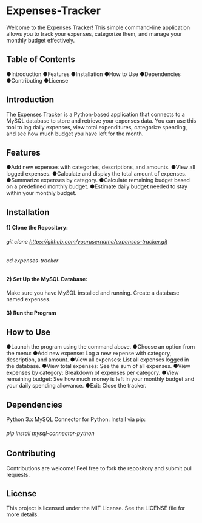 # Expenses-Tracker
Welcome to the Expenses Tracker! This simple command-line application allows you to track your expenses, categorize them, and manage your monthly budget effectively.

## Table of Contents
●Introduction
●Features
●Installation
●How to Use
●Dependencies
●Contributing
●License

## Introduction
The Expenses Tracker is a Python-based application that connects to a MySQL database to store and retrieve your expenses data. You can use this tool to log daily expenses, view total expenditures, categorize spending, and see how much budget you have left for the month.

## Features
●Add new expenses with categories, descriptions, and amounts.
●View all logged expenses.
●Calculate and display the total amount of expenses.
●Summarize expenses by category.
●Calculate remaining budget based on a predefined monthly budget.
●Estimate daily budget needed to stay within your monthly budget.

## Installation
#### 1) Clone the Repository:
###### git clone https://github.com/yourusername/expenses-tracker.git
###### cd expenses-tracker
#### 2) Set Up the MySQL Database:
Make sure you have MySQL installed and running.
Create a database named expenses.
#### 3) Run the Program

## How to Use
●Launch the program using the command above.
●Choose an option from the menu:
●Add new expense: Log a new expense with category, description, and amount.
●View all expenses: List all expenses logged in the database.
●View total expenses: See the sum of all expenses.
●View expenses by category: Breakdown of expenses per category.
●View remaining budget: See how much money is left in your monthly budget and your daily spending allowance.
●Exit: Close the tracker.

## Dependencies
Python 3.x
MySQL Connector for Python: Install via pip:
###### pip install mysql-connector-python

## Contributing
Contributions are welcome! Feel free to fork the repository and submit pull requests.

## License
This project is licensed under the MIT License. See the LICENSE file for more details.
